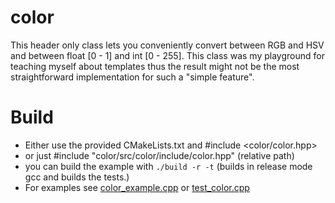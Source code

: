 # color

This header only class lets you conveniently convert between RGB and HSV and between float [0 - 1] and int [0 - 255].
This class was my playground for teaching myself about templates thus the result might not be the most straightforward implementation for such a "simple feature".


# Build
 - Either use the provided CMakeLists.txt and #include <color/color.hpp>
 - or just #include "color/src/color/include/color.hpp" (relative path)
 - you can build the example with `./build -r -t` (builds in release mode gcc and builds the tests.)
 - For examples see [color_example.cpp](src/executables/src/color_example.cpp) or [test_color.cpp](src/tests/src/test_color.cpp)

